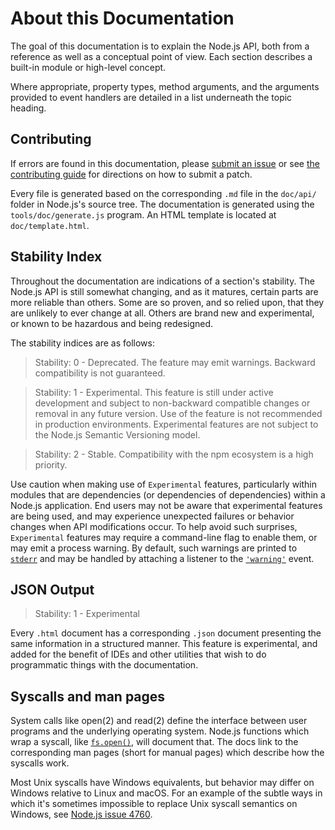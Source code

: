 # About this Documentation

<!--introduced_in=v0.10.0-->
<!-- type=misc -->

The goal of this documentation is to explain the Node.js
API, both from a reference as well as a conceptual point of view. Each
section describes a built-in module or high-level concept.

Where appropriate, property types, method arguments, and the arguments
provided to event handlers are detailed in a list underneath the topic
heading.

## Contributing

If errors are found in this documentation, please [submit an issue][]
or see [the contributing guide][] for directions on how to submit a patch.

Every file is generated based on the corresponding `.md` file in the
`doc/api/` folder in Node.js's source tree. The documentation is generated
using the `tools/doc/generate.js` program. An HTML template is located at
`doc/template.html`.

## Stability Index

<!--type=misc-->

Throughout the documentation are indications of a section's
stability. The Node.js API is still somewhat changing, and as it
matures, certain parts are more reliable than others. Some are so
proven, and so relied upon, that they are unlikely to ever change at
all. Others are brand new and experimental, or known to be hazardous
and being redesigned.

The stability indices are as follows:

> Stability: 0 - Deprecated. The feature may emit warnings. Backward
> compatibility is not guaranteed.

<!-- separator -->

> Stability: 1 - Experimental. This feature is still under active development
> and subject to non-backward compatible changes or removal in any future
> version. Use of the feature is not recommended in production environments.
> Experimental features are not subject to the Node.js Semantic Versioning
> model.

<!-- separator -->

> Stability: 2 - Stable. Compatibility with the npm ecosystem is a high
> priority.

Use caution when making use of `Experimental` features, particularly
within modules that are dependencies (or dependencies of
dependencies) within a Node.js application. End users may not be aware that
experimental features are being used, and may experience unexpected
failures or behavior changes when API modifications occur. To help avoid such
surprises, `Experimental` features may require a command-line flag to
enable them, or may emit a process warning.
By default, such warnings are printed to [`stderr`][] and may be handled by
attaching a listener to the [`'warning'`][] event.

## JSON Output
<!-- YAML
added: v0.6.12
-->

> Stability: 1 - Experimental

Every `.html` document has a corresponding `.json` document presenting
the same information in a structured manner. This feature is
experimental, and added for the benefit of IDEs and other utilities that
wish to do programmatic things with the documentation.

## Syscalls and man pages

System calls like open(2) and read(2) define the interface between user programs
and the underlying operating system. Node.js functions
which wrap a syscall,
like [`fs.open()`][], will document that. The docs link to the corresponding man
pages (short for manual pages) which describe how the syscalls work.

Most Unix syscalls have Windows equivalents, but behavior may differ on Windows
relative to Linux and macOS. For an example of the subtle ways in which it's
sometimes impossible to replace Unix syscall semantics on Windows, see [Node.js
issue 4760](https://github.com/nodejs/node/issues/4760).

[`'warning'`]: process.html#process_event_warning
[`fs.open()`]: fs.html#fs_fs_open_path_flags_mode_callback
[`stderr`]: process.html#process_process_stderr
[submit an issue]: https://github.com/nodejs/node/issues/new
[the contributing guide]: https://github.com/nodejs/node/blob/master/CONTRIBUTING.md
